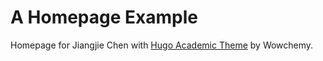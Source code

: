 # A Homepage Example

Homepage for Jiangjie Chen with [Hugo Academic Theme](https://github.com/wowchemy/starter-hugo-academic) by Wowchemy.
